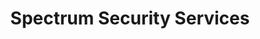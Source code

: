 ---
title: "Spectrum Security Services"
url: /colchester/spectrum-security-services/
shop: locksmith
---